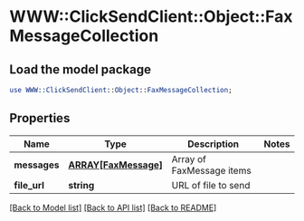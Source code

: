# WWW::ClickSendClient::Object::FaxMessageCollection

## Load the model package
```perl
use WWW::ClickSendClient::Object::FaxMessageCollection;
```

## Properties
Name | Type | Description | Notes
------------ | ------------- | ------------- | -------------
**messages** | [**ARRAY[FaxMessage]**](FaxMessage.md) | Array of FaxMessage items | 
**file_url** | **string** | URL of file to send | 

[[Back to Model list]](../README.md#documentation-for-models) [[Back to API list]](../README.md#documentation-for-api-endpoints) [[Back to README]](../README.md)


